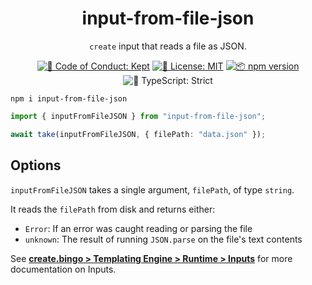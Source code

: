 <h1 align="center">input-from-file-json</h1>

<p align="center"><code>create</code> input that reads a file as JSON.</p>

<p align="center">
	<a href="https://github.com/JoshuaKGoldberg/create/blob/main/.github/CODE_OF_CONDUCT.md" target="_blank"><img alt="🤝 Code of Conduct: Kept" src="https://img.shields.io/badge/%F0%9F%A4%9D_code_of_conduct-kept-21bb42" /></a>
	<a href="https://github.com/JoshuaKGoldberg/create/blob/main/LICENSE.md" target="_blank"><img alt="📝 License: MIT" src="https://img.shields.io/badge/%F0%9F%93%9D_license-MIT-21bb42.svg"></a>
	<a href="http://npmjs.com/package/input-from-file-json"><img alt="📦 npm version" src="https://img.shields.io/npm/v/input-from-file-json?color=21bb42&label=%F0%9F%93%A6%20npm" /></a>
	<img alt="💪 TypeScript: Strict" src="https://img.shields.io/badge/%F0%9F%92%AA_typescript-strict-21bb42.svg" />
</p>

```shell
npm i input-from-file-json
```

```ts
import { inputFromFileJSON } from "input-from-file-json";

await take(inputFromFileJSON, { filePath: "data.json" });
```

## Options

`inputFromFileJSON` takes a single argument, `filePath`, of type `string`.

It reads the `filePath` from disk and returns either:

- `Error`: If an error was caught reading or parsing the file
- `unknown`: The result of running `JSON.parse` on the file's text contents

See **[create.bingo > Templating Engine > Runtime > Inputs](https://create.bingo/engine/runtime/inputs)** for more documentation on Inputs.
